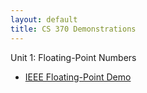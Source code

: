 ```yaml
---
layout: default
title: CS 370 Demonstrations
---
```


Unit 1: Floating-Point Numbers
- [IEEE Floating-Point Demo](/floating-point/IEEE_FP_standard.html)

